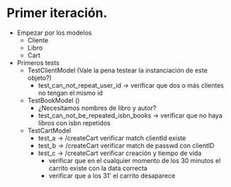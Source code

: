 # Primer iteración.

- Empezar por los modelos
  - Cliente
  - Libro
  - Cart
- Primeros tests
  - TestClientModel (Vale la pena testear la instanciación de este objeto?)
    - test_can_not_repeat_user_id -> verificar que dos o más clientes no tengan el mismo id
  - TestBookModel ()
    - ¿Necesitamos nombres de libro y autor? 
    - test_can_not_be_repeated_isbn_books -> verificar que no haya libros con isbn repetidos
  - TestCartModel
    - test_a -> /createCart verificar match clientId existe
    - test_b -> /createCart verificar match de passwd con clientID
    - test_c -> /createCart verificar creación y tiempo de vida
      - verificar que en el cualquier momento de los 30 minutos el carrito existe con la data correcta
      - verificar que a los 31' el carrito desaparece